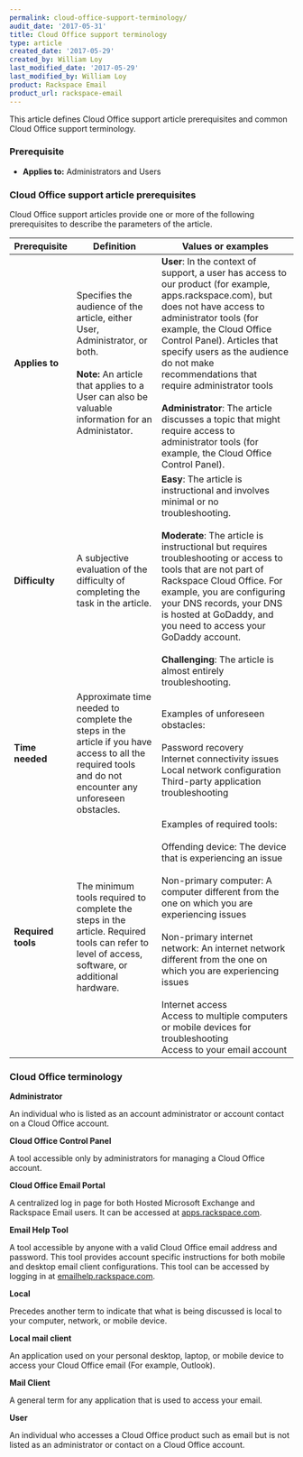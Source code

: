 ```yaml
---
permalink: cloud-office-support-terminology/
audit_date: '2017-05-31'
title: Cloud Office support terminology
type: article
created_date: '2017-05-29'
created_by: William Loy
last_modified_date: '2017-05-29'
last_modified_by: William Loy
product: Rackspace Email
product_url: rackspace-email
---
```


This article defines Cloud Office support article prerequisites and common Cloud Office support terminology.

### Prerequisite

- **Applies to:** Administrators and Users

### Cloud Office support article prerequisites

Cloud Office support articles provide one or more of the following prerequisites to describe the parameters of the article.

Prerequisite | Definition | Values or examples
--- | --- | ---
**Applies to** | Specifies the audience of the article, either User, Administrator, or both.<br/><br/><strong>Note:</strong> An article that applies to a User can also be valuable information for an Administator. | **User**: In the context of support, a user has access to our product (for example, apps.rackspace.com), but does not have access to administrator tools (for example, the Cloud Office Control Panel). Articles that specify users as the audience do not make recommendations that require administrator tools<br/><br/>**Administrator**: The article discusses a topic that might require access to administrator tools (for example, the Cloud Office Control Panel).
**Difficulty** | A subjective evaluation of the difficulty of completing the task in the article. | **Easy**: The article is instructional and involves minimal or no troubleshooting.<br/><br/>**Moderate**: The article is instructional but requires troubleshooting or access to tools that are not part of Rackspace Cloud Office. For example, you are configuring your DNS records, your DNS is hosted at GoDaddy, and you need to access your GoDaddy account.<br/><br/>**Challenging**: The article is almost entirely troubleshooting.
**Time needed** | Approximate time needed to complete the steps in the article if you have access to all the required tools and do not encounter any unforeseen obstacles. | Examples of unforeseen obstacles:<br/><br/>Password recovery<br/>Internet connectivity issues<br/>Local network configuration<br/>Third-party application troubleshooting
**Required tools** | The minimum tools required to complete the steps in the article. Required tools can refer to level of access, software, or additional hardware. | Examples of required tools:<br/><br/>Offending device: The device that is experiencing an issue<br/><br/>Non-primary computer: A computer different from the one on which you are experiencing issues<br/><br/>Non-primary internet network: An internet network different from the one on which you are experiencing issues<br/><br/>Internet access<br/>Access to multiple computers or mobile devices for troubleshooting<br/>Access to your email account

### Cloud Office terminology

**Administrator** 

   An individual who is listed as an account administrator or account contact on a Cloud Office account.

**Cloud Office Control Panel** 
   
   A tool accessible only by administrators for managing a Cloud Office account.

**Cloud Office Email Portal** 

   A centralized log in page for both Hosted Microsoft Exchange and Rackspace Email users. It can be accessed at [apps.rackspace.com](apps.rackspace.com).

**Email Help Tool** 

   A tool accessible by anyone with a valid Cloud Office email address and password. This tool provides account specific instructions for both mobile and desktop email client configurations. This tool can be accessed by logging in at [emailhelp.rackspace.com](emailhelp.rackspace.com).

**Local** 

   Precedes another term to indicate that what is being discussed is local to your computer, network, or mobile device.  

**Local mail client**

   An application used on your personal desktop, laptop, or mobile device to access your Cloud Office email (For example, Outlook).

**Mail Client** 

   A general term for any application that is used to access your email.

**User** 

   An individual who accesses a Cloud Office product such as email but is not listed as an administrator or contact on a Cloud Office account.
